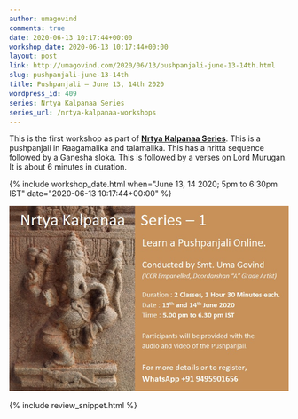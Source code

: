 ```yaml
---
author: umagovind
comments: true
date: 2020-06-13 10:17:44+00:00
workshop_date: 2020-06-13 10:17:44+00:00
layout: post
link: http://umagovind.com/2020/06/13/pushpanjali-june-13-14th.html
slug: pushpanjali-june-13-14th
title: Pushpanjali – June 13, 14th 2020
wordpress_id: 409
series: Nrtya Kalpanaa Series
series_url: /nrtya-kalpanaa-workshops
---
```


This is the first workshop as part of **[Nrtya Kalpanaa Series](/nrtya-kalpanaa-workshops)**.
This is a pushpanjali in Raagamalika and talamalika. This has a nritta sequence followed by a Ganesha sloka. This is followed by a verses on Lord Murugan. It is about 6 minutes in duration.


{% include workshop_date.html when="June 13, 14 2020; 5pm to 6:30pm IST" date="2020-06-13 10:17:44+00:00"  %}

![](/assets/images/pushpanjali-2-1.jpeg)


{% include review_snippet.html %}
